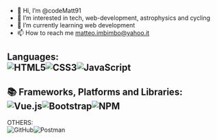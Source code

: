 - 👋 Hi, I’m @codeMatt91
- 👀 I’m interested in tech, web-development, astrophysics and cycling
- 🌱 I’m currently learning web development
- 📫 How to reach me matteo.imbimbo@yahoo.it

Languages: <br>
![HTML5](https://img.shields.io/badge/html5-%23E34F26.svg?style=for-the-badge&logo=html5&logoColor=white)![CSS3](https://img.shields.io/badge/css3-%231572B6.svg?style=for-the-badge&logo=css3&logoColor=white)![JavaScript](https://img.shields.io/badge/javascript-%23323330.svg?style=for-the-badge&logo=javascript&logoColor=%23F7DF1E) <br>
---
📚 Frameworks, Platforms and Libraries: <br>
![Vue.js](https://img.shields.io/badge/vuejs-%2335495e.svg?style=for-the-badge&logo=vuedotjs&logoColor=%234FC08D)![Bootstrap](https://img.shields.io/badge/bootstrap-%23563D7C.svg?style=for-the-badge&logo=bootstrap&logoColor=white)![NPM](https://img.shields.io/badge/NPM-%23000000.svg?style=for-the-badge&logo=npm&logoColor=white) <br>
---
OTHERS: <br>
![GitHub](https://img.shields.io/badge/github-%23121011.svg?style=for-the-badge&logo=github&logoColor=white)![Postman](https://img.shields.io/badge/Postman-FF6C37?style=for-the-badge&logo=postman&logoColor=white)
<!---
codeMatt91/codeMatt91 is a ✨ special ✨ repository because its `README.md` (this file) appears on your GitHub profile.
You can click the Preview link to take a look at your changes.
--->
